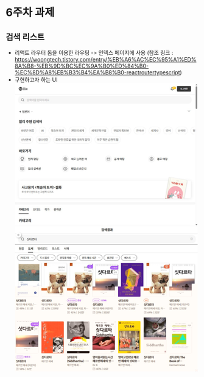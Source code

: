 # 6주차 과제

## 검색 리스트

- 리액트 라우터 돔을 이용한 라우팅 -> 인덱스 페이지에 사용 (참조 링크 : https://woongtech.tistory.com/entry/%EB%A6%AC%EC%95%A1%ED%8A%B8-%EB%9D%BC%EC%9A%B0%ED%84%B0-%EC%8D%A8%EB%B3%B4%EA%B8%B0-reactroutertypescript)
- 구현하고자 하는 UI
  ![밀리의서재](../src/assets/readme/w6-1.jpg)
  ![밀리의서재](../src/assets/readme/w6-2.jpg)
